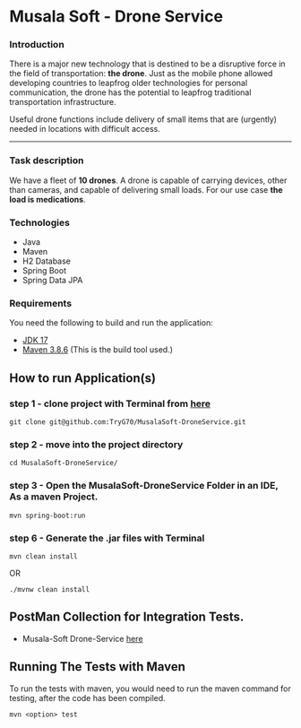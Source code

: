 # Musala Soft - Drone Service

### Introduction

There is a major new technology that is destined to be a disruptive force in the field of transportation: **the drone**. Just as the mobile phone allowed developing countries to leapfrog older technologies for personal communication, the drone has the potential to leapfrog traditional transportation infrastructure.

Useful drone functions include delivery of small items that are (urgently) needed in locations with difficult access.

---

### Task description

We have a fleet of **10 drones**. A drone is capable of carrying devices, other than cameras, and capable of delivering small loads. For our use case **the load is medications**.


### Technologies

- Java
- Maven
- H2 Database
- Spring Boot
- Spring Data JPA

### Requirements

You need the following to build and run the application:

- [JDK 17](https://www.oracle.com/java/technologies/javase-jdk11-downloads.html)
- [Maven 3.8.6](https://maven.apache.org) (This is the build tool used.)


## How to run Application(s)
### step 1 - clone project with Terminal from [here](https://gitlab.com/TryG70/MusalaSoft-DroneService)

```
git clone git@github.com:TryG70/MusalaSoft-DroneService.git
```

### step 2 - move into the project directory
```
cd MusalaSoft-DroneService/
```

### step 3 - Open the MusalaSoft-DroneService Folder in an IDE, As a maven Project.
 
```
mvn spring-boot:run
```


### step 6 - Generate the .jar files with Terminal

```
mvn clean install 
```
OR
```
./mvnw clean install
```


## PostMan Collection for Integration Tests.
- Musala-Soft Drone-Service [here](https://api.postman.com/collections/22955162-8cf57c1f-0c62-4ec0-b487-09eab8282cd6?access_key=PMAT-01GK9NZEKC0T5R886YZ4WMHQFG)


## Running The Tests with Maven

To run the tests with maven, you would need to run the maven command for testing, after the code has been compiled.
```
mvn <option> test
```

